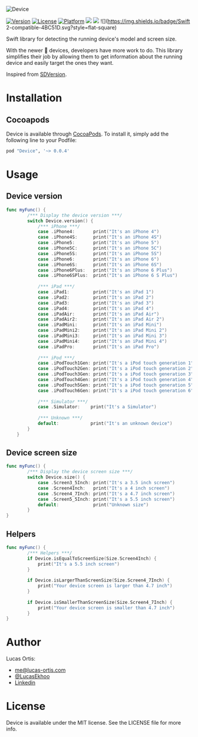 ![Device](https://github.com/Ekhoo/Device/blob/master/Source/Asset/device.png)

[![Version](https://img.shields.io/cocoapods/v/Device.svg?style=flat)](http://cocoapods.org/pods/Device)
[![License](https://img.shields.io/cocoapods/l/Device.svg?style=flat)](http://cocoapods.org/pods/Device)
[![Platform](https://img.shields.io/cocoapods/p/Device.svg?style=flat)](http://cocoapods.org/pods/Device)
![](https://img.shields.io/badge/Supported-iOS8-4BC51D.svg?style=flat-square)
![](https://img.shields.io/badge/Carthage-unavailable-red.svg?style=flat)
![](https://img.shields.io/badge/Swift 2-compatible-4BC51D.svg?style=flat-square)

Swift library for detecting the running device's model and screen size.

With the newer  devices, developers have more work to do. This library simplifies their job by allowing them to get information about the running device and easily target the ones they want.

Inspired from [SDVersion](https://github.com/sebyddd/SDVersion).
# Installation
## Cocoapods
Device is available through [CocoaPods](http://cocoapods.org). To install
it, simply add the following line to your Podfile:

```ruby
pod "Device", '~> 0.0.4'
```

# Usage
## Device version
```swift
func myFunc() {
        /*** Display the device version ***/
        switch Device.version() {
            /*** iPhone ***/
            case .iPhone4:       print("It's an iPhone 4")
            case .iPhone4S:      print("It's an iPhone 4S")
            case .iPhone5:       print("It's an iPhone 5")
            case .iPhone5C:      print("It's an iPhone 5C")
            case .iPhone5S:      print("It's an iPhone 5S")
            case .iPhone6:       print("It's an iPhone 6")
            case .iPhone6S:      print("It's an iPhone 6S")
            case .iPhone6Plus:   print("It's an iPhone 6 Plus")
            case .iPhone6SPlus:  print("It's an iPhone 6 S Plus")
            
            /*** iPad ***/
            case .iPad1:         print("It's an iPad 1")
            case .iPad2:         print("It's an iPad 2")
            case .iPad3:         print("It's an iPad 3")
            case .iPad4:         print("It's an iPad 4")
            case .iPadAir:       print("It's an iPad Air")
            case .iPadAir2:      print("It's an iPad Air 2")
            case .iPadMini:      print("It's an iPad Mini")
            case .iPadMini2:     print("It's an iPad Mini 2")
            case .iPadMini3:     print("It's an iPad Mini 3")
            case .iPadMini4:     print("It's an iPad Mini 4")
            case .iPadPro:       print("It's an iPad Pro")
            
            /*** iPod ***/
            case .iPodTouch1Gen: print("It's a iPod touch generation 1")
            case .iPodTouch2Gen: print("It's a iPod touch generation 2")
            case .iPodTouch3Gen: print("It's a iPod touch generation 3")
            case .iPodTouch4Gen: print("It's a iPod touch generation 4")
            case .iPodTouch5Gen: print("It's a iPod touch generation 5")
            case .iPodTouch6Gen: print("It's a iPod touch generation 6")
            
            /*** Simulator ***/
            case .Simulator:    print("It's a Simulator")
            
            /*** Unknown ***/
            default:            print("It's an unknown device")
        }
    }
```

## Device screen size
```swift
func myFunc() {
        /*** Display the device screen size ***/
        switch Device.size() {
            case .Screen3_5Inch: print("It's a 3.5 inch screen")
            case .Screen4Inch:   print("It's a 4 inch screen")
            case .Screen4_7Inch: print("It's a 4.7 inch screen")
            case .Screen5_5Inch: print("It's a 5.5 inch screen")
            default:             print("Unknown size")
        }
}
```

## Helpers
```swift
func myFunc() {
        /*** Helpers ***/
        if Device.isEqualToScreenSize(Size.Screen4Inch) {
            print("It's a 5.5 inch screen")
        }
        
        if Device.isLargerThanScreenSize(Size.Screen4_7Inch) {
            print("Your device screen is larger than 4.7 inch")
        }
        
        if Device.isSmallerThanScreenSize(Size.Screen4_7Inch) {
            print("Your device screen is smaller than 4.7 inch")
        }
}
```

# Author
Lucas Ortis:
- me@lucas-ortis.com
- [@LucasEkhoo](https://twitter.com/LucasEkhoo)
- [Linkedin](https://fr.linkedin.com/in/lucasortis)

# License

Device is available under the MIT license. See the LICENSE file for more info.
